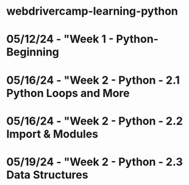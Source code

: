 # webdrivercamp-learning-python
#
# 05/12/24 - "Week 1 - Python-Beginning
#
# 05/16/24 - "Week 2 - Python - 2.1 Python Loops and More
# 05/16/24 - "Week 2 - Python - 2.2 Import & Modules
# 05/19/24 - "Week 2 - Python - 2.3 Data Structures
#
